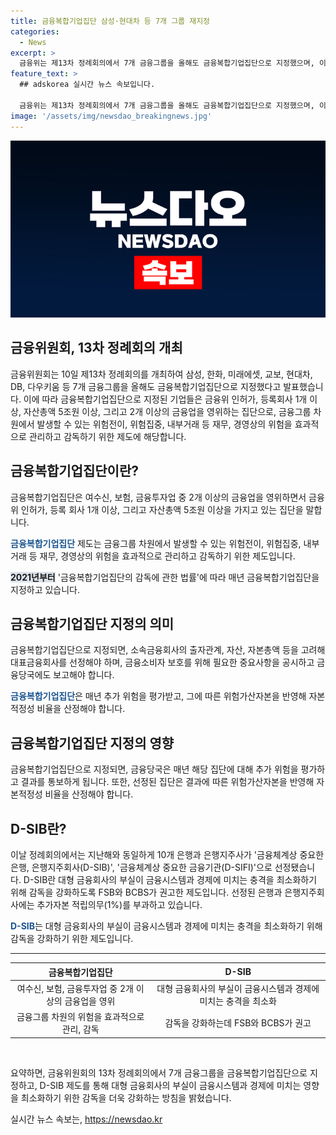 ```yaml
---
title: 금융복합기업집단 삼성·현대차 등 7개 그룹 재지정
categories:
  - News
excerpt: >
  금융위는 제13차 정례회의에서 7개 금융그룹을 올해도 금융복합기업집단으로 지정했으며, 이는 여수신·보험·금투업 중 2개 이상을 영위하고 일정 기준을 충족하는 집단을 말한다. 이에 따라 감독당국은 매년 해당 집단에 대해 추가 위험을 평가하고 결과를 통보하며, 각 집단은 결과에 따라 자본적정성 비율을 산정해야 한다. 또한, 10개 은행·은행지주사가 금융체계상 중요한 은행·은행지주회사(D-SIB), 금융체계상 중요한 금융기관(D-SIFI)으로 선정되었다. D-SIB는 대형 금융회사의 부실이 금융시스템에 미치는 충격을 최소화하기 위한 제도이며, 해당 기업에는 1%의 추가 자본 적립 의무가 부여된다.
feature_text: >
  ## adskorea 실시간 뉴스 속보입니다.

  금융위는 제13차 정례회의에서 7개 금융그룹을 올해도 금융복합기업집단으로 지정했으며, 이는 여수신·보험·금투업 중 2개 이상을 영위하고 일정 기준을 충족하는 집단을 말한다. 이에 따라 감독당국은 매년 해당 집단에 대해 추가 위험을 평가하고 결과를 통보하며, 각 집단은 결과에 따라 자본적정성 비율을 산정해야 한다. 또한, 10개 은행·은행지주사가 금융체계상 중요한 은행·은행지주회사(D-SIB), 금융체계상 중요한 금융기관(D-SIFI)으로 선정되었다. D-SIB는 대형 금융회사의 부실이 금융시스템에 미치는 충격을 최소화하기 위한 제도이며, 해당 기업에는 1%의 추가 자본 적립 의무가 부여된다.
image: '/assets/img/newsdao_breakingnews.jpg'
---
```


<p><img src="/assets/img/newsdao_breakingnews.jpg" alt="adskorea 속보" /></p>

<h2 data-ke-size="size28">금융위원회, 13차 정례회의 개최</h2>

<p data-ke-size="size16">금융위원회는 10일 제13차 정례회의를 개최하여 삼성, 한화, 미래에셋, 교보, 현대차, DB, 다우키움 등 7개 금융그룹을 올해도 금융복합기업집단으로 지정했다고 발표했습니다. 이에 따라 금융복합기업집단으로 지정된 기업들은 금융위 인허가, 등록회사 1개 이상, 자산총액 5조원 이상, 그리고 2개 이상의 금융업을 영위하는 집단으로, 금융그룹 차원에서 발생할 수 있는 위험전이, 위험집중, 내부거래 등 재무, 경영상의 위험을 효과적으로 관리하고 감독하기 위한 제도에 해당합니다.</p>

<h2 data-ke-size="size26">금융복합기업집단이란?</h2>

<p data-ke-size="size16">금융복합기업집단은 여수신, 보험, 금융투자업 중 2개 이상의 금융업을 영위하면서 금융위 인허가, 등록 회사 1개 이상, 그리고 자산총액 5조원 이상을 가지고 있는 집단을 말합니다.</p>

<p data-ke-size="size16"><b><span style="color: #1a5490;">금융복합기업집단</span></b> 제도는 금융그룹 차원에서 발생할 수 있는 위험전이, 위험집중, 내부거래 등 재무, 경영상의 위험을 효과적으로 관리하고 감독하기 위한 제도입니다.</p>

<p data-ke-size="size16"><b><span style="background-color: #21538527;">2021년부터</span></b> '금융복합기업집단의 감독에 관한 법률'에 따라 매년 금융복합기업집단을 지정하고 있습니다.</p>

<h2 data-ke-size="size26">금융복합기업집단 지정의 의미</h2>

<p data-ke-size="size16">금융복합기업집단으로 지정되면, 소속금융회사의 출자관계, 자산, 자본총액 등을 고려해 대표금융회사를 선정해야 하며, 금융소비자 보호를 위해 필요한 중요사항을 공시하고 금융당국에도 보고해야 합니다.</p>

<p data-ke-size="size16"><b><span style="color: #1a5490;">금융복합기업집단</span></b>은 매년 추가 위험을 평가받고, 그에 따른 위험가산자본을 반영해 자본적정성 비율을 산정해야 합니다.</p>

<h2 data-ke-size="size26">금융복합기업집단 지정의 영향</h2>

<p data-ke-size="size16">금융복합기업집단으로 지정되면, 금융당국은 매년 해당 집단에 대해 추가 위험을 평가하고 결과를 통보하게 됩니다. 또한, 선정된 집단은 결과에 따른 위험가산자본을 반영해 자본적정성 비율을 산정해야 합니다.</p>

<h2 data-ke-size="size26">D-SIB란?</h2>

<p data-ke-size="size16">이날 정례회의에서는 지난해와 동일하게 10개 은행과 은행지주사가 '금융체계상 중요한 은행, 은행지주회사(D-SIB)', '금융체계상 중요한 금융기관(D-SIFI)'으로 선정됐습니다. D-SIB란 대형 금융회사의 부실이 금융시스템과 경제에 미치는 충격을 최소화하기 위해 감독을 강화하도록 FSB와 BCBS가 권고한 제도입니다. 선정된 은행과 은행지주회사에는 추가자본 적립의무(1%)를 부과하고 있습니다.</p>

<p data-ke-size="size16"><b><span style="color: #1a5490;">D-SIB</span></b>는 대형 금융회사의 부실이 금융시스템과 경제에 미치는 충격을 최소화하기 위해 감독을 강화하기 위한 제도입니다.</p>

<hr>

<table>
<thead>
<tr>
<th style="text-align: center;">금융복합기업집단</th>
<th style="text-align: center;">D-SIB</th>
</tr>
</thead>
<tbody>
<tr>
<td style="text-align: center;">여수신, 보험, 금융투자업 중 2개 이상의 금융업을 영위</td>
<td style="text-align: center;">대형 금융회사의 부실이 금융시스템과 경제에 미치는 충격을 최소화</td>
</tr>
<tr>
<td style="text-align: center;">금융그룹 차원의 위험을 효과적으로 관리, 감독</td>
<td style="text-align: center;">감독을 강화하는데 FSB와 BCBS가 권고</td>
</tr>
</tbody>
</table>

<p data-ke-size="size16">&nbsp;</p>

<p>요약하면, 금융위원회의 13차 정례회의에서 7개 금융그룹을 금융복합기업집단으로 지정하고, D-SIB 제도를 통해 대형 금융회사의 부실이 금융시스템과 경제에 미치는 영향을 최소화하기 위한 감독을 더욱 강화하는 방침을 밝혔습니다.</p></p>
실시간 뉴스 속보는, <a href="https://newsdao.kr" rel="dofollow">https://newsdao.kr</a>


